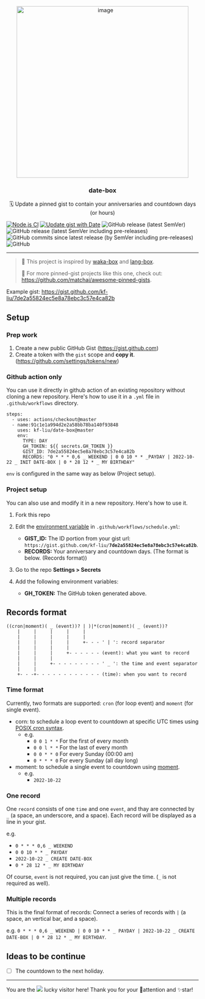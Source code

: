 <p align="center">
<img width="450" alt="image" src="https://user-images.githubusercontent.com/41723241/200609689-833f5901-70de-4ba3-aa6f-7a906aa35163.png">
  <h3 align="center">date-box</h3>
  <p align="center">🗓 Update a pinned gist to contain your anniversaries and countdown days (or hours)</p>
</p>

[![Node.js CI](https://github.com/kf-liu/date-box/actions/workflows/node.yml/badge.svg)](https://github.com/kf-liu/date-box/actions/workflows/node.yml)
[![Update gist with Date](https://github.com/kf-liu/date-box/actions/workflows/schedule.yml/badge.svg)](https://github.com/kf-liu/date-box/actions/workflows/schedule.yml)
![GitHub release (latest SemVer)](https://img.shields.io/github/v/release/kf-liu/date-box?display_name=tag&sort=semver)
![GitHub release (latest SemVer including pre-releases)](https://img.shields.io/github/v/release/kf-liu/date-box?display_name=tag&include_prereleases&sort=semver)
![GitHub commits since latest release (by SemVer including pre-releases)](https://img.shields.io/github/commits-since/kf-liu/date-box/latest?include_prereleases&sort=semver)
![GitHub](https://img.shields.io/github/license/kf-liu/date-box)

---

> 📌 This project is inspired by [waka-box](https://github.com/matchai/waka-box) and [lang-box](https://github.com/inokawa/lang-box). 
> 
> 📌 For more pinned-gist projects like this one, check out: https://github.com/matchai/awesome-pinned-gists.

Example gist: https://gist.github.com/kf-liu/7de2a55824ec5e8a78ebc3c57e4ca82b

## Setup
### Prep work
1. Create a new public GitHub Gist (https://gist.github.com)
2. Create a token with the `gist` scope and **copy it**. (https://github.com/settings/tokens/new)

### Github action only
You can use it directly in github action of an existing repository without cloning a new repository. Here's how to use it in a `.yml` file in `.github/workflows` directory.
```
steps:
  - uses: actions/checkout@master
  - name:91c1e1a994d2e2a58bb78ba140f93848
    uses: kf-liu/date-box@master
    env:
      TYPE: DAY  
      GH_TOKEN: ${{ secrets.GH_TOKEN }}
      GIST_ID: 7de2a55824ec5e8a78ebc3c57e4ca82b
      RECORDS: "0 * * * 0,6 _ WEEKEND | 0 0 10 * * _PAYDAY | 2022-10-22 _ INIT DATE-BOX | 0 * 28 12 * _ MY BIRTHDAY"
```
`env` is configured in the same way as below (Project setup).

### Project setup
You can also use and modify it in a new repository. Here's how to use it.

1. Fork this repo
1. Edit the [environment variable](https://github.com/kf-liu/date-box/blob/master/.github/workflows/schedule.yml#L18-L20) in `.github/workflows/schedule.yml`:

   - **GIST_ID:** The ID portion from your gist url: `https://gist.github.com/kf-liu/`**`7de2a55824ec5e8a78ebc3c57e4ca82b`**.
   - **RECORDS:** Your anniversary and countdown days. (The format is below. (Records format))

1. Go to the repo **Settings > Secrets**
1. Add the following environment variables:
   - **GH_TOKEN:** The GitHub token generated above.

## Records format
```
((cron|moment)( _ (event))? | )|*(cron|moment)( _ (event))?
    |     |     |     |     |
    |     |     |     |     |
    |     |     |     |     +- - - ' | ': record separator
    |     |     |     |
    |     |     |     +- - - - - - (event): what you want to record
    |     |     |
    |     |     +- - - - - - - - - ' _ ': the time and event separator
    |     |
    +- - -+- - - - - - - - - - - - (time): when you want to record
```
### Time format
Currently, two formats are supported: `cron` (for loop event) and `moment` (for single event).

- corn: to schedule a loop event to countdown at specific UTC times using [POSIX cron syntax](https://pubs.opengroup.org/onlinepubs/9699919799/utilities/crontab.html#tag_20_25_07). 
  - e.g. 
    - `0 0 1 * *` For the first of every month
    - `0 0 l * *` For the last of every month
    - `0 0 * * 0` For every Sunday (00:00 am)
    - `0 * * * 0` For every Sunday (all day long)
- moment: to schedule a single event to countdown using [moment](https://momentjs.com/docs/#/parsing/string/). 
  - e.g. 
    - `2022-10-22`

### One record
One `record` consists of one `time` and one `event`, and thay are connected by ` _ ` (a space, an underscore, and a space). Each record will be displayed as a line in your gist.

e.g.
- `0 * * * 0,6 _ WEEKEND`
- `0 0 10 * * _ PAYDAY`
- `2022-10-22 _ CREATE DATE-BOX`
- `0 * 28 12 * _ MY BIRTHDAY`

Of course, `event` is not required, you can just give the time. (` _ ` is not required as well). 

### Multiple records
This is the final format of records: Connect a series of records with ` | ` (a space, an vertical bar, and a space).

e.g.
`0 * * * 0,6 _ WEEKEND | 0 0 10 * * _ PAYDAY | 2022-10-22 _ CREATE DATE-BOX | 0 * 28 12 * _ MY BIRTHDAY`.

## Ideas to be continue
- [ ] The countdown to the next holiday.

---

You are the ![](https://komarev.com/ghpvc/?username=kf-liu-date-box&label=NO) lucky visitor here! Thank you for your 👀attention and ✨star!
